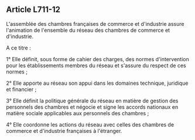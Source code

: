 Article L711-12
----
L'assemblée des chambres françaises de commerce et d'industrie assure
l'animation de l'ensemble du réseau des chambres de commerce et d'industrie.

A ce titre :

1° Elle définit, sous forme de cahier des charges, des normes d'intervention
pour les établissements membres du réseau et s'assure du respect de ces normes ;

2° Elle apporte au réseau son appui dans les domaines technique, juridique et
financier ;

3° Elle définit la politique générale du réseau en matière de gestion des
personnels des chambres et négocie et signe les accords nationaux en matière
sociale applicables aux personnels des chambres ;

4° Elle coordonne les actions du réseau avec celles des chambres de commerce et
d'industrie françaises à l'étranger.
